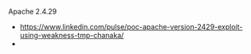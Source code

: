 Apache 2.4.29

- https://www.linkedin.com/pulse/poc-apache-version-2429-exploit-using-weakness-tmp-chanaka/
- 